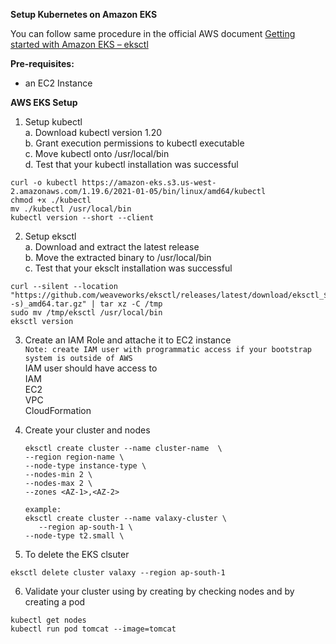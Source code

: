 **Setup Kubernetes on Amazon EKS** 

You can follow same procedure in the official AWS document [Getting started with Amazon EKS – eksctl](https://docs.aws.amazon.com/eks/latest/userguide/getting-started-eksctl.html)

**Pre-requisites:**

*  an EC2 Instance

 **AWS EKS Setup** 

1. Setup kubectl\
   a. Download kubectl version 1.20\
   b. Grant execution permissions to kubectl executable\
   c. Move kubectl onto /usr/local/bin\
   d. Test that your kubectl installation was successful

```
curl -o kubectl https://amazon-eks.s3.us-west-2.amazonaws.com/1.19.6/2021-01-05/bin/linux/amd64/kubectl
chmod +x ./kubectl
mv ./kubectl /usr/local/bin 
kubectl version --short --client
```

2. Setup eksctl\
   a. Download and extract the latest release\
   b. Move the extracted binary to /usr/local/bin\
   c. Test that your eksclt installation was successful

```
curl --silent --location "https://github.com/weaveworks/eksctl/releases/latest/download/eksctl_$(uname -s)_amd64.tar.gz" | tar xz -C /tmp
sudo mv /tmp/eksctl /usr/local/bin
eksctl version
```

3. Create an IAM Role and attache it to EC2 instance\
   `Note: create IAM user with programmatic access if your bootstrap system is outside of AWS`\
   IAM user should have access to\
   IAM\
   EC2\
   VPC\
   CloudFormation
4. Create your cluster and nodes

   ```
   eksctl create cluster --name cluster-name  \
   --region region-name \
   --node-type instance-type \
   --nodes-min 2 \
   --nodes-max 2 \ 
   --zones <AZ-1>,<AZ-2>
   
   example:
   eksctl create cluster --name valaxy-cluster \
      --region ap-south-1 \
   --node-type t2.small \
   ```
5. To delete the EKS clsuter

```
eksctl delete cluster valaxy --region ap-south-1
```

6. Validate your cluster using by creating by checking nodes and by creating a pod

```
kubectl get nodes
kubectl run pod tomcat --image=tomcat 
```
